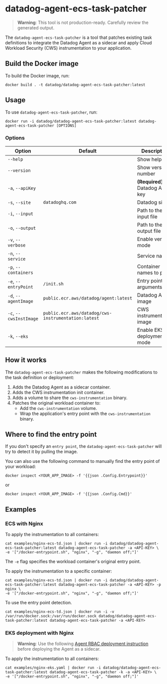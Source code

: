 # datadog-agent-ecs-task-patcher

> **Warning**: This tool is not production-ready. Carefully review the generated output.

The `datadog-agent-ecs-task-patcher` is a tool that patches existing task definitions to integrate the Datadog Agent as a sidecar and apply Cloud Workload Security (CWS) instrumentation to your application.

## Build the Docker image

To build the Docker image, run:

```
docker build . -t datadog/datadog-agent-ecs-task-patcher:latest
```

## Usage

To use `datadog-agent-ecs-task-patcher`, run:

```
docker run -i datadog/datadog-agent-ecs-task-patcher:latest datadog-agent-ecs-task-patcher [OPTIONS]
```

### Options

| Option | Default | Description |
| --- | --- | --- |
| `--help` | | Show help |
| `--version` | | Show version number |
| `-a`, `--apiKey` | | **(Required)** Datadog API key |
| `-s`, `--site` | `datadoghq.com` | Datadog site |
| `-i`, `--input` | | Path to the input file |
| `-o`, `--output` | | Path to the output file |
| `-v`, `--verbose` | | Enable verbose mode |
| `-n`, `--service` | | Service name |
| `-p`, `--containers` | | Container names to patch |
| `-e`, `--entryPoint` | `/init.sh` | Entry point arguments |
| `-d`, `--agentImage` | `public.ecr.aws/datadog/agent:latest` | Datadog Agent image |
| `-c`, `--cwsInstImage` | `public.ecr.aws/datadog/cws-instrumentation:latest` | CWS instrumentation image |
| `-k`, `--eks` | | Enable EKS deployment mode |

## How it works

The `datadog-agent-ecs-task-patcher` makes the following modifications to the task definition or deployment:

1. Adds the Datadog Agent as a sidecar container.
2. Adds the CWS instrumentation init container.
3. Adds a volume to share the `cws-instrumentation` binary.
4. Patches the original workload container to:
    - Add the `cws-instrumentation` volume.
    - Wrap the application's entry point with the `cws-instrumentation` binary.

## Where to find the entry point

If you don't specify an `entry point`, the `datadog-agent-ecs-task-patcher` will try to detect it by pulling the image.

You can also use the following command to manually find the entry point of your workload:

```
docker inspect <YOUR_APP_IMAGE> -f '{{json .Config.Entrypoint}}'
```

or

```
docker inspect <YOUR_APP_IMAGE> -f '{{json .Config.Cmd}}'
```

## Examples

### ECS with Nginx

To apply the instrumentation to all containers:

```
cat examples/nginx-ecs-td.json | docker run -i datadog/datadog-agent-ecs-task-patcher:latest datadog-agent-ecs-task-patcher -a <API-KEY> \
-e '["/docker-entrypoint.sh", "nginx", "-g", "daemon off;"]'
```

The `-e` flag specifies the workload container's original entry point.

To apply the instrumentation to a specific container:

 ```
 cat examples/nginx-ecs-td.json | docker run -i datadog/datadog-agent-ecs-task-patcher:latest datadog-agent-ecs-task-patcher -a <API-KEY> -p nginx \
-e '["/docker-entrypoint.sh", "nginx", "-g", "daemon off;"]'
 ```

 To use the entry point detection.

 ```
 cat examples/nginx-ecs-td.json | docker run -i -v /var/run/docker.sock:/var/run/docker.sock datadog/datadog-agent-ecs-task-patcher:latest datadog-agent-ecs-task-patcher -a <API-KEY>
 ```

 ### EKS deployment with Nginx

> **Warning**: Use the following [Agent RBAC deployment instruction](https://docs.datadoghq.com/integrations/eks_fargate/?tab=manual#aws-eks-fargate-rbac) before deploying the Agent as a sidecar.

To apply the instrumentation to all containers:

 ```
 cat examples/nginx-eks.yaml | docker run -i datadog/datadog-agent-ecs-task-patcher:latest datadog-agent-ecs-task-patcher -k -a <API-KEY> \
-e '["/docker-entrypoint.sh", "nginx", "-g", "daemon off;"]'
 ```
